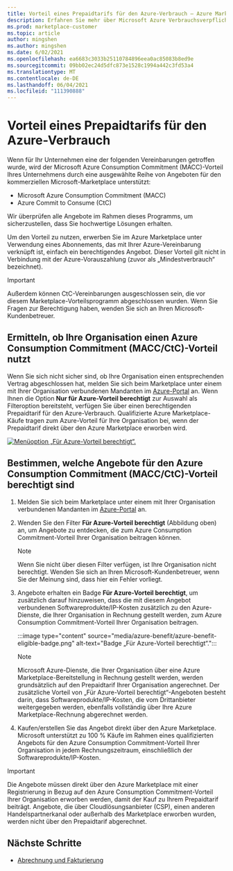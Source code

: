 ```yaml
---
title: Vorteil eines Prepaidtarifs für den Azure-Verbrauch – Azure Marketplace
description: Erfahren Sie mehr über Microsoft Azure Verbrauchsverpflichtung (MACC), wie Sie ermitteln können, ob Ihre Organisation Angebote in Azure-Portal azure-vorteilsfähig finden kann.
ms.prod: marketplace-customer
ms.topic: article
author: mingshen
ms.author: mingshen
ms.date: 6/02/2021
ms.openlocfilehash: ea6683c3033b25110784896eea0ac85083b8ed9e
ms.sourcegitcommit: 09bb02ec24d5dfc873e1528c1994a442c3fd53a4
ms.translationtype: MT
ms.contentlocale: de-DE
ms.lasthandoff: 06/04/2021
ms.locfileid: "111390888"
---
```

# <a name="azure-consumption-commitment-benefit"></a>Vorteil eines Prepaidtarifs für den Azure-Verbrauch

Wenn für Ihr Unternehmen eine der folgenden Vereinbarungen getroffen wurde, wird der Microsoft Azure Consumption Commitment (MACC)-Vorteil Ihres Unternehmens durch eine ausgewählte Reihe von Angeboten für den kommerziellen Microsoft-Marketplace unterstützt:

- Microsoft Azure Consumption Commitment (MACC)
- Azure Commit to Consume (CtC)

Wir überprüfen alle Angebote im Rahmen dieses Programms, um sicherzustellen, dass Sie hochwertige Lösungen erhalten.

Um den Vorteil zu nutzen, erwerben Sie im Azure Marketplace unter Verwendung eines Abonnements, das mit Ihrer Azure-Vereinbarung verknüpft ist, einfach ein berechtigendes Angebot. Dieser Vorteil gilt nicht in Verbindung mit der Azure-Vorauszahlung (zuvor als „Mindestverbrauch“ bezeichnet).

> [!IMPORTANT]
> Außerdem können CtC-Vereinbarungen ausgeschlossen sein, die vor diesem Marketplace-Vorteilsprogramm abgeschlossen wurden. Wenn Sie Fragen zur Berechtigung haben, wenden Sie sich an Ihren Microsoft-Kundenbetreuer.

## <a name="determine-if-your-organization-has-an-azure-consumption-commitment-maccctc"></a>Ermitteln, ob Ihre Organisation einen Azure Consumption Commitment (MACC/CtC)-Vorteil nutzt

Wenn Sie sich nicht sicher sind, ob Ihre Organisation einen entsprechenden Vertrag abgeschlossen hat, melden Sie sich beim Marketplace unter einem mit Ihrer Organisation verbundenen Mandanten im [Azure-Portal](https://ms.portal.azure.com/#blade/Microsoft_Azure_Marketplace/MarketplaceOffersBlade/selectedMenuItemId/home) an. Wenn Ihnen die Option **Nur für Azure-Vorteil berechtigt** zur Auswahl als Filteroption bereitsteht, verfügen Sie über einen berechtigenden Prepaidtarif für den Azure-Verbrauch. Qualifizierte Azure Marketplace-Käufe tragen zum Azure-Vorteil für Ihre Organisation bei, wenn der Prepaidtarif direkt über den Azure Marketplace erworben wird.

[![Menüoption „Für Azure-Vorteil berechtigt“.](media/azure-benefit/azure-benefit-eligible.png)](media/azure-benefit/azure-benefit-eligible.png#lightbox)

## <a name="determine-which-offers-are-eligible-for-azure-consumption-commitments-maccctc"></a>Bestimmen, welche Angebote für den Azure Consumption Commitment (MACC/CtC)-Vorteil berechtigt sind

1. Melden Sie sich beim Marketplace unter einem mit Ihrer Organisation verbundenen Mandanten im [Azure-Portal](https://ms.portal.azure.com/#blade/Microsoft_Azure_Marketplace/MarketplaceOffersBlade/selectedMenuItemId/home) an.
2. Wenden Sie den Filter **Für Azure-Vorteil berechtigt** (Abbildung oben) an, um Angebote zu entdecken, die zum Azure Consumption Commitment-Vorteil Ihrer Organisation beitragen können.

   > [!NOTE]
   > Wenn Sie nicht über diesen Filter verfügen, ist Ihre Organisation nicht berechtigt. Wenden Sie sich an Ihren Microsoft-Kundenbetreuer, wenn Sie der Meinung sind, dass hier ein Fehler vorliegt.
 
3. Angebote erhalten ein Badge **Für Azure-Vorteil berechtigt**, um zusätzlich darauf hinzuweisen, dass die mit diesem Angebot verbundenen Softwareprodukte/IP-Kosten zusätzlich zu den Azure-Dienste, die Ihrer Organisation in Rechnung gestellt werden, zum Azure Consumption Commitment-Vorteil Ihrer Organisation beitragen.

    :::image type="content" source="media/azure-benefit/azure-benefit-eligible-badge.png" alt-text="Badge „Für Azure-Vorteil berechtigt“.":::

   > [!NOTE]
   > Microsoft Azure-Dienste, die Ihrer Organisation über eine Azure Marketplace-Bereitstellung in Rechnung gestellt werden, werden grundsätzlich auf den Prepaidtarif Ihrer Organisation angerechnet. Der zusätzliche Vorteil von „Für Azure-Vorteil berechtigt“-Angeboten besteht darin, dass Softwareprodukte/IP-Kosten, die vom Drittanbieter weitergegeben werden, ebenfalls vollständig über Ihre Azure Marketplace-Rechnung abgerechnet werden.

4. Kaufen/erstellen Sie das Angebot direkt über den Azure Marketplace. Microsoft unterstützt zu 100 % Käufe im Rahmen eines qualifizierten Angebots für den Azure Consumption Commitment-Vorteil Ihrer Organisation in jedem Rechnungszeitraum, einschließlich der Softwareprodukte/IP-Kosten.

> [!IMPORTANT]
> Die Angebote müssen direkt über den Azure Marketplace mit einer Registrierung in Bezug auf den Azure Consumption Commitment-Vorteil Ihrer Organisation erworben werden, damit der Kauf zu Ihrem Prepaidtarif beiträgt. Angebote, die über Cloudlösungsanbieter (CSP), einen anderen Handelspartnerkanal oder außerhalb des Marketplace erworben wurden, werden nicht über den Prepaidtarif abgerechnet.

## <a name="next-steps"></a>Nächste Schritte

- [Abrechnung und Fakturierung](billing-invoicing.md)
